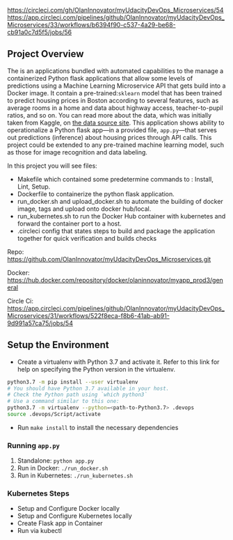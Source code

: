 <https://circleci.com/gh/OlanInnovator/myUdacityDevOps_Microservices/54>
https://app.circleci.com/pipelines/github/OlanInnovator/myUdacityDevOps_Microservices/33/workflows/b6394f90-c537-4a29-be68-cb91a0c7d5f5/jobs/56

## Project Overview

The is an applications bundled with automated capabilities to the manage a containerized Python flask applications that allow some levels of predictions using a Machine Learning Microservice API that gets build into a Docker image. It contain a pre-trained:`sklearn` model that has been trained to predict housing prices in Boston according to several features, such as average rooms in a home and data about highway access, teacher-to-pupil ratios, and so on. You can read more about the data, which was initially taken from Kaggle, on [the data source site](https://www.kaggle.com/c/boston-housing). This application shows ability to operationalize a Python flask app—in a provided file, `app.py`—that serves out predictions (inference) about housing prices through API calls. This project could be extended to any pre-trained machine learning model, such as those for image recognition and data labeling.

In this project you will see files:
* Makefile which contained some predetermine commands to : Install, Lint, Setup.
* Dockerfile to containerize the python flask application.
* run_docker.sh and upload_docker.sh to automate the building of docker image, tags and upload onto docker hub/local.
* run_kubernetes.sh to run the Docker Hub container with kubernetes and forward the container port to a host.
* .circleci config that states steps to build and package the application together for quick verification and builds checks


Repo: https://github.com/OlanInnovator/myUdacityDevOps_Microservices.git

Docker: https://hub.docker.com/repository/docker/olaninnovator/myapp_prod3/general

Circle Ci: https://app.circleci.com/pipelines/github/OlanInnovator/myUdacityDevOps_Microservices/31/workflows/522f8eca-f8b6-41ab-ab91-9d991a57ca75/jobs/54

## Setup the Environment

* Create a virtualenv with Python 3.7 and activate it. Refer to this link for help on specifying the Python version in the virtualenv. 
```bash
python3.7 -m pip install --user virtualenv
# You should have Python 3.7 available in your host. 
# Check the Python path using `which python3`
# Use a command similar to this one:
python3.7 -m virtualenv --python=<path-to-Python3.7> .devops
source .devops/Script/activate
```
* Run `make install` to install the necessary dependencies

### Running `app.py`

1. Standalone:  `python app.py`
2. Run in Docker:  `./run_docker.sh`
3. Run in Kubernetes:  `./run_kubernetes.sh`

### Kubernetes Steps

* Setup and Configure Docker locally
* Setup and Configure Kubernetes locally
* Create Flask app in Container
* Run via kubectl
